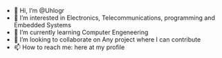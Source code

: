 - 👋 Hi, I’m @Uhlogr
- 👀 I’m interested in Electronics, Telecommunications, programming and Embedded Systems
- 🌱 I’m currently learning Computer Engeneering
- 💞️ I’m looking to collaborate on Any project where I can contribute
- 📫 How to reach me: here at my profile

<!---
Uhlogr/Uhlogr is a ✨ special ✨ repository because its `README.md` (this file) appears on your GitHub profile.
You can click the Preview link to take a look at your changes.
--->
